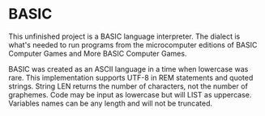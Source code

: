 # BASIC

This unfinished project is a BASIC language interpreter.
The dialect is what's needed to run programs from the microcomputer
editions of BASIC Computer Games and More BASIC Computer Games.

BASIC was created as an ASCII language in a time when lowercase was rare.
This implementation supports UTF-8 in REM statements and quoted strings.
String LEN returns the number of characters, not the number of graphemes.
Code may be input as lowercase but will LIST as uppercase.
Variables names can be any length and will not be truncated.
